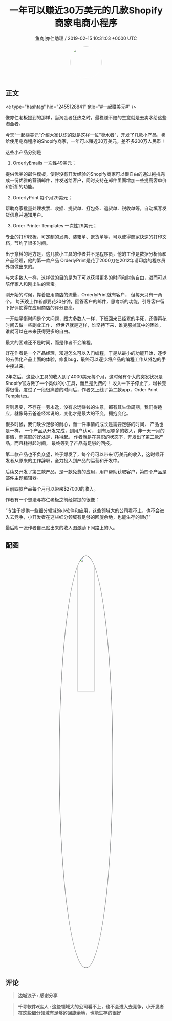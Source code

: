 <h1 align="center">一年可以赚近30万美元的几款Shopify商家电商小程序</h1>
<p align="center">
    <a>鱼丸|亦仁助理 / 2019-02-15 10:31:03 &#43;0000 UTC</a>
</p>

<div align="center">
    <img src="https://images.zsxq.com/FtTHJfWYtR2To4jzwGiUQdhHaRRa?e=1590940799&amp;token=kIxbL07-8jAj8w1n4s9zv64FuZZNEATmlU_Vm6zD:AMY_BShrw-7TP6Fmqq7D-Deyytw=" width="100" height="100" style="border:1px solid;border-radius:50%; color:#ffffff"/>
</div>

## 正文

<div>
&lt;e type=&#34;hashtag&#34; hid=&#34;2455128841&#34; title=&#34;#一起赚美元#&#34; /&gt; 

像亦仁老板提到的那样，当淘金者狂热之时，最稳赚不赔的生意就是去卖水给这些淘金者。 

今天“一起赚美元”介绍大家认识的就是这样一位“卖水者”，开发了几款小产品，卖给使用电商程序的Shopify商家，一年可以赚近30万美元，差不多200万人民币！

这些小产品分别是

1. OrderlyEmails 一次性49美元；

提供优美的邮件模板，使得没有开发经验的Shopify商家可以很自由的通过拖拽完成一份优雅的营销邮件，并发送给客户，同时支持在邮件里面增加一些提高客单价和折扣的功能。 

2. OrderlyPrint 每个月29美元；

帮助商家批量处理发票、收据、提货单、打包条、退货单、税收单等，自动填写发货信息并通知用户。

3. Order Printer Templates 一次性29美元；

专业的打印模板，可定制的发票、装箱单、退货单等，可以使得商家快速的打印文档，节约了很多时间。

出于意料的地方是，这几款小工具的作者并不是程序员，他的工作是数据分析师和产品经理，他的第一款产品 OrderlyPrint是花了2000刀在2012年请印度的程序员外包做出来的。 

与大多数人一样，这样做的目的是为了可以获得更多的时间和财务自由，进而可以陪伴家人和刚出生的宝宝。 

刚开始的时候，靠着应用商店的流量，OrderlyPrint就有客户， 但每天只有一两个。 每天晚上作者都要花30分钟，回答客户的邮件，思考新的功能，引导客户留下好评使得在应用商店的评分更高。 

一开始平衡时间是个大问题，跟大多数人一样，下班回来已经累的半死，还得再花时间去做一些副业工作， 但世界就是这样，谁坚持下来，谁克服掉其中的困难，谁就可以在未来获得更多的自由。 

最大的困难还不是时间，而是作者不会编程。 

好在作者是一个产品经理，知道怎么可以入门编程，于是从最小的功能开始，逐步的去优化产品上面的体验，修复bug，最终可以逐步将产品的编程工作从外包的手中接过来。 

2年之后，这些小工具的收入到了4000美元每个月，这时候有个大的突发状况是Shopify官方做了一个类似的小工具，而且是免费的！ 收入一下子停止了，增长变得很慢，度过了一段很痛苦的时间后，作者又上线了第二款app，Order Print Templates。

穷则思变，不存在一劳永逸，没有永远赚钱的生意，都有其生命周期，我们得适应，就像马云爸爸经常说的，变化才是最大的不变，拥抱变化。

很多时候，我们缺少足够的耐心，而一件事情的成长是需要足够的时间， 产品也是一样。 一个产品从开发完成，到用户认可， 到有足够多的收入，非一天一月的事情，而兼职的好处是，耗得起。 作者就是在兼职的状态下，开发出了第二款产品，而且耗得起时间， 最终等到了产品有足够的回报。 

第二款产品也不负众望，终于爆发了，每个月可以带来1万美元的收入，这时候开发者从原来的工作辞职，全力投入到产品的运营和开发中。 

后续又开发了第三款产品，是一款免费的应用，用户帮助获取客户，第四个产品是邮件主题编辑器。 

目前四款产品每个月可以带来$27000的收入。 

作者有一个想法与亦仁老板之前经常提的很像：

“专注于提供一些细分领域的小软件和应用，这些领域大的公司看不上，也不会进入去竞争，小开发者在这些细分领域有足够的回旋余地，也能生存的很好”

最后附一张作者自己贴出来的收入图激励下同路上的人。
</div>

## 配图
<div class="image" align="center">

<img src="https://images.zsxq.com/FvufS9O9khcUb_2i7eNLEbZK0w_Y?e=1590940799&amp;token=kIxbL07-8jAj8w1n4s9zv64FuZZNEATmlU_Vm6zD:UmJkt2kCVC-OWIh8bt9ECDSnikI=" width="33%" height="33%" style="border:1px solid;border-radius:50%; color:#3c3f41"/>

</div>

## 评论

<div align="left">
<div>

<blockquote >
<span> <strong>边城浪子 : 感谢分享 </strong></span>
</blockquote>

<blockquote >
<span> <strong>千寻软件🔥达人 : 这些领域大的公司看不上，也不会进入去竞争，小开发者在这些细分领域有足够的回旋余地，也能生存的很好 </strong></span>
</blockquote>

</div>
</div>